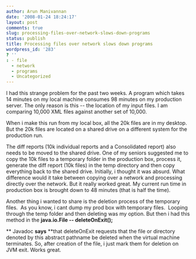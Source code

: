 ```yaml
---
author: Arun Manivannan
date: '2008-01-24 18:24:17'
layout: post
comments: true
slug: processing-files-over-network-slows-down-programs
status: publish
title: Processing files over network slows down programs
wordpress_id: '283'
? ''
: - file
  - network
  - programs
  - Uncategorized
---
```


I had this strange problem for the past two weeks. A program which takes 14
minutes on my local machine consumes 98 minutes on my production server. The
only reason is this -- the location of my input files. I am comparing 10,000
XML files against another set of 10,000.

When i make this run from my local box, all the 20k files are in my desktop.
But the 20k files are located on a shared drive on a different system for the
production run.

The diff reports (10k individual reports and a Consolidated report) also needs
to be moved to the shared drive. One of my seniors suggested me to copy the
10k files to a temporary folder in the production box, process it, generate
the diff report (10k files) in the temp directory and then copy everything
back to the shared drive. Initially, i thought it was absurd. What difference
would it take between copying over a network and processing directly over the
network. But it really worked great. My current run time in production box is
brought down to 48 minutes (that is half the time).

Another thing i wanted to share is the deletion process of the temporary
files.  As you know, i cant dump my prod box with temporary files.  Looping
through the temp folder and then deleting was my option. But then i had this
method in the **java.io.File -- deleteOnExit();**

** Javadoc **says** **that deleteOnExit requests that the file or directory
denoted by this abstract pathname be deleted when the virtual machine
terminates. So, after creation of the file, i just mark them for deletion on
JVM exit. Works great.

